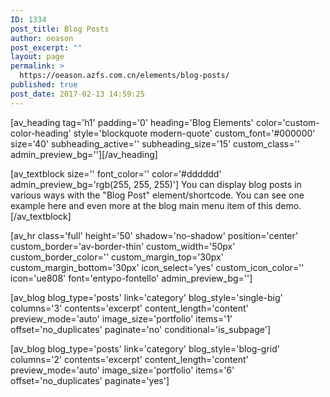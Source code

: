 ```yaml
---
ID: 1334
post_title: Blog Posts
author: oeason
post_excerpt: ""
layout: page
permalink: >
  https://oeason.azfs.com.cn/elements/blog-posts/
published: true
post_date: 2017-02-13 14:59:25
---
```

[av_heading tag='h1' padding='0' heading='Blog Elements' color='custom-color-heading' style='blockquote modern-quote' custom_font='#000000' size='40' subheading_active='' subheading_size='15' custom_class='' admin_preview_bg=''][/av_heading]

[av_textblock size='' font_color='' color='#dddddd' admin_preview_bg='rgb(255, 255, 255)']
You can display blog posts in various ways with the "Blog Post" element/shortcode. You can see one example here and even more at the blog main menu item of this demo.
[/av_textblock]

[av_hr class='full' height='50' shadow='no-shadow' position='center' custom_border='av-border-thin' custom_width='50px' custom_border_color='' custom_margin_top='30px' custom_margin_bottom='30px' icon_select='yes' custom_icon_color='' icon='ue808' font='entypo-fontello' admin_preview_bg='']

[av_blog blog_type='posts' link='category' blog_style='single-big' columns='3' contents='excerpt' content_length='content' preview_mode='auto' image_size='portfolio' items='1' offset='no_duplicates' paginate='no' conditional='is_subpage']

[av_blog blog_type='posts' link='category' blog_style='blog-grid' columns='2' contents='excerpt' content_length='content' preview_mode='auto' image_size='portfolio' items='6' offset='no_duplicates' paginate='yes']